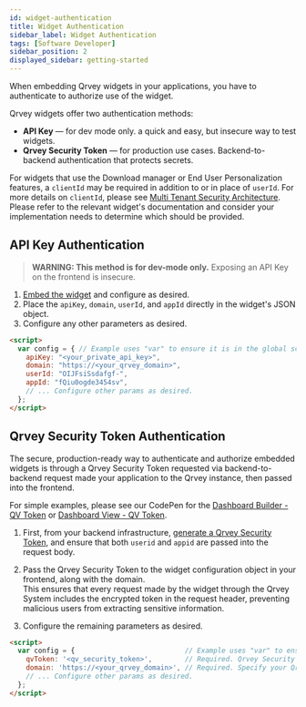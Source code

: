```yaml
---
id: widget-authentication
title: Widget Authentication
sidebar_label: Widget Authentication
tags: [Software Developer]
sidebar_position: 2
displayed_sidebar: getting-started
---
```


When embedding Qrvey widgets in your applications, you have to authenticate to authorize use of the widget.

Qrvey widgets offer two authentication methods:

- **API Key** — for dev mode only. a quick and easy, but insecure way to test widgets. 
- **Qrvey Security Token** — for production use cases. Backend-to-backend authentication that protects secrets.

For widgets that use the Download manager or End User Personalization features, a `clientId` may be required in addition to or in place of `userId`. For more details on `clientId`, please see [Multi Tenant Security Architecture](../../deployment/08-Multi%20Tenant%20Solutions/multi-tenant-security-architecture.md). Please refer to the relevant widget's documentation and consider your implementation needs to determine which should be provided.

## API Key Authentication

> **WARNING: This method is for dev-mode only.** Exposing an API Key on the frontend is insecure.

1. [Embed the widget](./overview-of-embedding-and-widgets#how-to-embed-a-widget) and configure as desired.
2. Place the `apiKey`, `domain`, `userId`, and `appId` directly in the widget's JSON object.
3. Configure any other parameters as desired.

```html
<script>
  var config = { // Example uses "var" to ensure it is in the global scope.
    apiKey: "<your_private_api_key>",       
    domain: "https://<your_qrvey_domain>",  
    userId: "OIJFsiSsdafgf-",               
    appId: "fQiu0ogde3454sv",               
    // ... Configure other params as desired.
  };
</script>
```

## Qrvey Security Token Authentication 

The secure, production-ready way to authenticate and authorize embedded widgets is through a Qrvey Security Token requested via backend-to-backend request made your application to the Qrvey instance, then passed into the frontend. 

For simple examples, please see our CodePen for the [Dashboard Builder - QV Token](https://codepen.io/qrveysamples/pen/BaQGvrL/c3fa477a66f3d2615ed3a029d7998941?editors=1010) or [Dashboard View - QV Token](https://codepen.io/qrveysamples/pen/mdWNPMM/ed754fee791ee64f68151b624531749b?editors=1010).

1. First, from your backend infrastructure, [generate a Qrvey Security Token](https://qrvey.stoplight.io/docs/qrvey-api-doc/ff0303fef339a-generate-widget-security-token), and ensure that both `userid` and `appid` are passed into the request body.

2. Pass the Qrvey Security Token to the widget configuration object in your frontend, along with the domain.  
   This ensures that every request made by the widget through the Qrvey System includes the encrypted token in the request header, preventing malicious users from extracting sensitive information.

3. Configure the remaining parameters as desired.

```html
<script>
  var config = {                           // Example uses "var" to ensure it is in the global scope.
    qvToken: '<qv_security_token>',        // Required. Qrvey Security Token.
    domain: 'https://<your_qrvey_domain>', // Required. Specify your Qrvey domain.
    // ... Configure other params as desired.
  };
</script>
```
